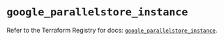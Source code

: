 # `google_parallelstore_instance`

Refer to the Terraform Registry for docs: [`google_parallelstore_instance`](https://registry.terraform.io/providers/hashicorp/google/6.36.1/docs/resources/parallelstore_instance).
